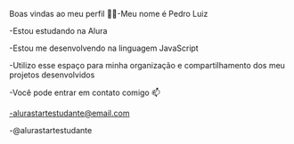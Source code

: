 Boas vindas ao meu perfil 💙💙-Meu nome é Pedro Luiz

-Estou estudando na Alura

-Estou me desenvolvendo na linguagem JavaScript

-Utilizo esse espaço para minha organização e compartilhamento dos meu projetos desenvolvidos



-Você pode entrar em contato comigo 📫

-alurastartestudante@email.com

-@alurastartestudante


